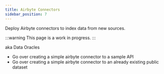 ```yaml
---
title: Airbyte Connectors
sidebar_position: 7
---
```


Deploy Airbyte connectors to index data from new sources.

:::warning
This page is a work in progress.
:::

aka Data Oracles

- Go over creating a simple airbyte connector to a sample API
- Go over creating a simple airbyte connector to an already existing public dataset
